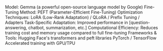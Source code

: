 Model: Gemma (a powerful open-source language model by Google)
Fine-Tuning Method: PEFT (Parameter-Efficient Fine-Tuning)
Optimization Techniques: LoRA (Low-Rank Adaptation) / QLoRA / Prefix Tuning / Adapters
Task-Specific Adaptation: Improved performance in [question-answering, chatbot, summarization, etc.]
Computational Efficiency: Reduces training cost and memory usage compared to full fine-tuning
Frameworks & Tools:
Hugging Face's transformers and peft libraries
PyTorch / TensorFlow
Accelerated training with GPU/TPU
